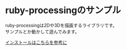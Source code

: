 ruby-processingのサンプル
========================

ruby-processingは2Dや3Dを描画するライブラリです。  
サンプルとか動かして遊んでみます。  

[インストールはこちらを参考に](http://ino-h.com/blog/2013-08-06-01/)
